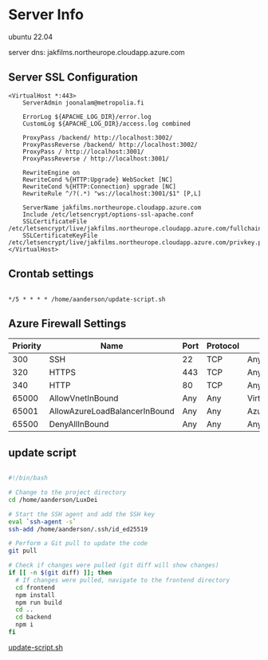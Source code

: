 # Server Info

ubuntu 22.04

server dns: jakfilms.northeurope.cloudapp.azure.com

## Server SSL Configuration

```apacheconf
<VirtualHost *:443>
    ServerAdmin joonalam@metropolia.fi

    ErrorLog ${APACHE_LOG_DIR}/error.log
    CustomLog ${APACHE_LOG_DIR}/access.log combined

    ProxyPass /backend/ http://localhost:3002/
    ProxyPassReverse /backend/ http://localhost:3002/
    ProxyPass / http://localhost:3001/
    ProxyPassReverse / http://localhost:3001/

    RewriteEngine on
    RewriteCond %{HTTP:Upgrade} WebSocket [NC]
    RewriteCond %{HTTP:Connection} upgrade [NC]
    RewriteRule ^/?(.*) "ws://localhost:3001/$1" [P,L]

    ServerName jakfilms.northeurope.cloudapp.azure.com
    Include /etc/letsencrypt/options-ssl-apache.conf
    SSLCertificateFile /etc/letsencrypt/live/jakfilms.northeurope.cloudapp.azure.com/fullchain.pem
    SSLCertificateKeyFile /etc/letsencrypt/live/jakfilms.northeurope.cloudapp.azure.com/privkey.pem
</VirtualHost>

```

## Crontab settings

```crontab

*/5 * * * * /home/aanderson/update-script.sh

```

## Azure Firewall Settings

| Priority | Name                          | Port | Protocol | Source            | Destination    | Action |
| -------- | ----------------------------- | ---- | -------- | ----------------- | -------------- | ------ |
| 300      | SSH                           | 22   | TCP      | Any               | Any            | Allow  |
| 320      | HTTPS                         | 443  | TCP      | Any               | Any            | Allow  |
| 340      | HTTP                          | 80   | TCP      | Any               | Any            | Allow  |
| 65000    | AllowVnetInBound              | Any  | Any      | VirtualNetwork    | VirtualNetwork | Allow  |
| 65001    | AllowAzureLoadBalancerInBound | Any  | Any      | AzureLoadBalancer | Any            | Allow  |
| 65500    | DenyAllInBound                | Any  | Any      | Any               | Any            | Deny   |

## update script

```bash

#!/bin/bash

# Change to the project directory
cd /home/aanderson/LuxDei

# Start the SSH agent and add the SSH key
eval `ssh-agent -s`
ssh-add /home/aanderson/.ssh/id_ed25519

# Perform a Git pull to update the code
git pull

# Check if changes were pulled (git diff will show changes)
if [[ -n $(git diff) ]]; then
  # If changes were pulled, navigate to the frontend directory
  cd frontend
  npm install
  npm run build
  cd ..
  cd backend
  npm i
fi

```

[update-script.sh](update-script.sh)
